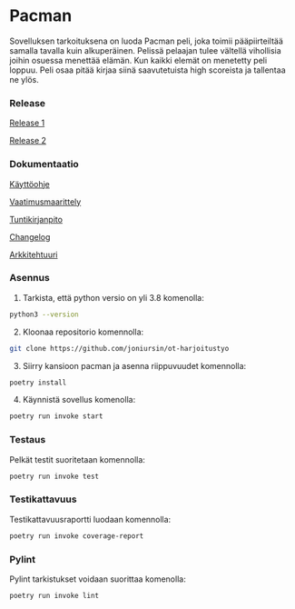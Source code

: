 # Pacman

Sovelluksen tarkoituksena on luoda Pacman peli, joka toimii pääpiirteiltää samalla tavalla kuin alkuperäinen. Pelissä pelaajan tulee vältellä vihollisia joihin osuessa menettää elämän. Kun kaikki elemät on menetetty peli loppuu. Peli osaa pitää kirjaa siinä saavutetuista high scoreista ja tallentaa ne ylös.

### Release

[Release 1](https://github.com/joniursin/ot-harjoitustyo/releases/tag/viikko5)

[Release 2](https://github.com/joniursin/ot-harjoitustyo/releases/tag/viikko6)

### Dokumentaatio

[Käyttöohje](https://github.com/joniursin/ot-harjoitustyo/blob/main/pacman/dokumentaatio/k%C3%A4ytt%C3%B6ohje.md)

[Vaatimusmaarittely](https://github.com/joniursin/ot-harjoitustyo/blob/main/pacman/dokumentaatio/vaatimusmaarittely.md)

[Tuntikirjanpito](https://github.com/joniursin/ot-harjoitustyo/blob/main/pacman/dokumentaatio/tuntikirjanpito.md)

[Changelog](https://github.com/joniursin/ot-harjoitustyo/blob/main/pacman/dokumentaatio/changelog.md)

[Arkkitehtuuri](https://github.com/joniursin/ot-harjoitustyo/blob/main/pacman/dokumentaatio/arkkitehtuuri.md)

### Asennus

1. Tarkista, että python versio on yli 3.8 komenolla:

```bash
python3 --version
```

2. Kloonaa repositorio komennolla:

```bash
git clone https://github.com/joniursin/ot-harjoitustyo
```

3. Siirry kansioon pacman ja asenna riippuvuudet komennolla:

```bash
poetry install
```

4. Käynnistä sovellus komenolla:

```bash
poetry run invoke start
```

### Testaus

Pelkät testit suoritetaan komennolla:

```bash
poetry run invoke test
```

### Testikattavuus

Testikattavuusraportti luodaan komennolla:

```bash
poetry run invoke coverage-report
```

### Pylint

Pylint tarkistukset voidaan suorittaa komenolla:

```bash
poetry run invoke lint
```

